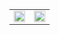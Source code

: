 <table frame=void> 
  <tr>
    <td valign="top"><a href="https://velog.io/@gidskql6671"> 
    <img src="https://user-images.githubusercontent.com/23000498/132990957-0692f066-7912-4810-8e7c-3b5a49c7dc54.png" width="100%"> 
  </a> </td>
    <td valign="top"><a href="https://velog.io/@gidskql6671/about"> 
    <img src="https://user-images.githubusercontent.com/23000498/132990897-4f16316f-6cb5-4c91-800c-134eabc2c98a.png" width="100%"> 
  </a></td>
  </tr>
</table>
